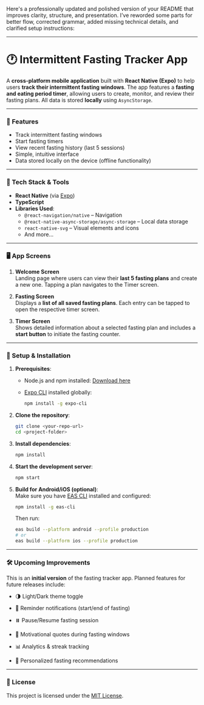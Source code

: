 Here's a professionally updated and polished version of your README that improves clarity, structure, and presentation. I’ve reworded some parts for better flow, corrected grammar, added missing technical details, and clarified setup instructions:

---

# 🕐 Intermittent Fasting Tracker App

A **cross-platform mobile application** built with **React Native (Expo)** to help users **track their intermittent fasting windows**. The app features a **fasting and eating period timer**, allowing users to create, monitor, and review their fasting plans. All data is stored **locally** using `AsyncStorage`.

---

### 📱 Features

- Track intermittent fasting windows
- Start fasting timers
- View recent fasting history (last 5 sessions)
- Simple, intuitive interface
- Data stored locally on the device (offline functionality)

---

### 🔧 Tech Stack & Tools

- **React Native** (via [Expo](https://expo.dev/))
- **TypeScript**
- **Libraries Used**:
   - `@react-navigation/native` – Navigation
   - `@react-native-async-storage/async-storage` – Local data storage
   - `react-native-svg` – Visual elements and icons    
   - And more...

---

### 🖥️ App Screens

1. **Welcome Screen**  
    Landing page where users can view their **last 5 fasting plans** and create a new one. Tapping a plan navigates to the Timer screen.
    
2. **Fasting Screen**  
    Displays a **list of all saved fasting plans**. Each entry can be tapped to open the respective timer screen.
    
3. **Timer Screen**  
    Shows detailed information about a selected fasting plan and includes a **start button** to initiate the fasting counter.

---

### 🚀 Setup & Installation

1. **Prerequisites**:
    
    - Node.js and npm installed: [Download here](https://nodejs.org/)
        
    - [Expo CLI](https://docs.expo.dev/get-started/installation/) installed globally:
        
        ```bash
        npm install -g expo-cli
        ```
        
2. **Clone the repository**:
    
    ```bash
    git clone <your-repo-url>
    cd <project-folder>
    ```
    
3. **Install dependencies**:
    
    ```bash
    npm install
    ```
    
4. **Start the development server**:
    
    ```bash
    npm start
    ```
    
5. **Build for Android/iOS (optional)**:  
    Make sure you have [EAS CLI](https://docs.expo.dev/eas/) installed and configured:
    
    ```bash
    npm install -g eas-cli
    ```
    
    Then run:
    
    ```bash
    eas build --platform android --profile production
    # or
    eas build --platform ios --profile production
    ```
    

---

### 🛠️ Upcoming Improvements

This is an **initial version** of the fasting tracker app. Planned features for future releases include:

- 🌗 Light/Dark theme toggle
    
- 🔔 Reminder notifications (start/end of fasting)
    
- ⏸️ Pause/Resume fasting session
    
- 💬 Motivational quotes during fasting windows
    
- 📊 Analytics & streak tracking
    
- 🎯 Personalized fasting recommendations
    

---

### 📄 License

This project is licensed under the [MIT License](https://chatgpt.com/c/LICENSE).